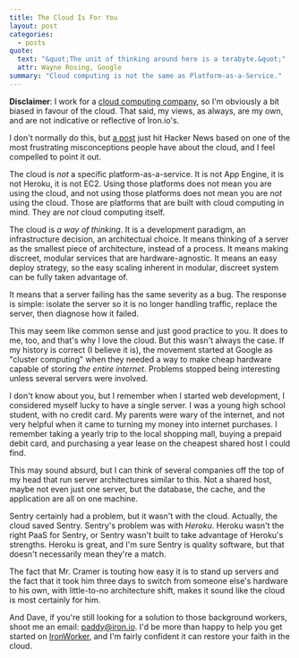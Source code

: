 ```yaml
---
title: The Cloud Is For You
layout: post
categories:
  - posts
quote:
  text: "&quot;The unit of thinking around here is a terabyte.&quot;"
  attr: Wayne Rosing, Google
summary: "Cloud computing is not the same as Platform-as-a-Service."
---
```


**Disclaimer**: I work for a [cloud computing company](http://www.iron.io), 
so I'm obviously a bit biased in favour of the cloud. That said, my views, 
as always, are my own, and are not indicative or reflective of Iron.io's.

I don't normally do this, but [a post](http://justcramer.com/2012/06/02/the-cloud-is-not-for-you/) 
just hit Hacker News based on one of the most frustrating misconceptions 
people have about the cloud, and I feel compelled to point it out.

The cloud is *not* a specific platform-as-a-service. It is not App Engine, 
it is not Heroku, it is not EC2. Using those platforms does not mean you 
are using the cloud, and not using those platforms does not mean you are 
*not* using the cloud. Those are platforms that are built with cloud 
computing in mind. They are *not* cloud computing itself.

The cloud is *a way of thinking*. It is a development paradigm, an 
infrastructure decision, an architectual choice. It means thinking of a 
server as the smallest piece of architecture, instead of a process. It 
means making discreet, modular services that are hardware-agnostic. It 
means an easy deploy strategy, so the easy scaling inherent in modular, 
discreet system can be fully taken advantage of.

It means that a server failing has the same severity as a bug. The response 
is simple: isolate the server so it is no longer handling traffic, replace 
the server, then diagnose how it failed.

This may seem like common sense and just good practice to you. It does to 
me, too, and that's why I love the cloud. But this wasn't always the case. 
If my history is correct (I believe it is), the movement started at Google 
as "cluster computing" when they needed a way to make cheap hardware capable 
of storing *the entire internet*. Problems stopped being interesting unless 
several servers were involved.

I don't know about you, but I remember when I started web development, I 
considered myself lucky to have a single server. I was a young high school 
student, with no credit card. My parents were wary of the internet, and not 
very helpful when it came to turning my money into internet purchases. I 
remember taking a yearly trip to the local shopping mall, buying a prepaid 
debit card, and purchasing a year lease on the cheapest shared host I could 
find.

This may sound absurd, but I can think of several companies off the top of 
my head that run server architectures similar to this. Not a shared host, 
maybe not even just one server, but the database, the cache, and the 
application are all on one machine.

Sentry certainly had a problem, but it wasn't with the cloud. Actually, the 
cloud saved Sentry. Sentry's problem was with *Heroku*. Heroku wasn't the 
right PaaS for Sentry, or Sentry wasn't built to take advantage of Heroku's 
strengths. Heroku is great, and I'm sure Sentry is quality software, but that 
doesn't necessarily mean they're a match.

The fact that Mr. Cramer is touting how easy it is to stand up servers and 
the fact that it took him three days to switch from someone else's hardware 
to his own, with little-to-no architecture shift, makes it sound like the 
cloud is most certainly for him.

And Dave, if you're still looking for a solution to those background workers, 
shoot me an email: paddy@iron.io. I'd be more than happy to help you get 
started on [IronWorker](http://iron.io/products/worker), and I'm fairly 
confident it can restore your faith in the cloud.
